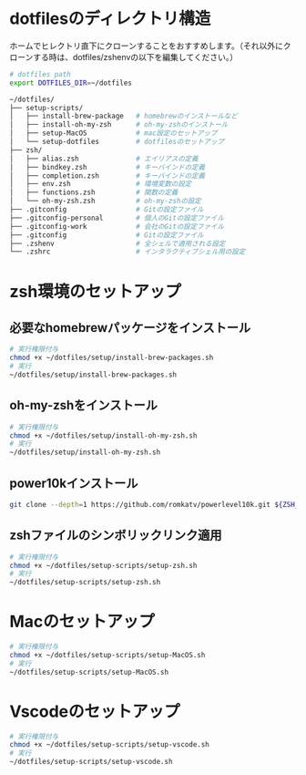 # dotfilesのディレクトリ構造
ホームでヒレクトリ直下にクローンすることをおすすめします。（それ以外にクローンする時は、dotfiles/zshenvの以下を編集してください。）
```zsh
# dotfiles path
export DOTFILES_DIR=~/dotfiles
```

```zsh
~/dotfiles/
├── setup-scripts/
│   ├── install-brew-package   # homebrewのインストールなど
│   ├── install-oh-my-zsh      # oh-my-zshのインストール
│   ├── setup-MacOS            # mac設定のセットアップ
│   └── setup-dotfiles         # dotfilesのセットアップ
├── zsh/
│   ├── alias.zsh              # エイリアスの定義
│   ├── bindkey.zsh            # キーバインドの定義
│   ├── completion.zsh         # キーバインドの定義
│   ├── env.zsh                # 環境変数の設定
│   ├── functions.zsh          # 関数の定義
│   └── oh-my-zsh.zsh          # oh-my-zshの設定
├── .gitconfig                 # Gitの設定ファイル
├── .gitconfig-personal        # 個人のGitの設定ファイル
├── .gitconfig-work            # 会社のGitの設定ファイル
├── .gitconfig                 # Gitの設定ファイル
├── .zshenv                    # 全シェルで適用される設定
└── .zshrc                     # インタラクティブシェル用の設定
```

# zsh環境のセットアップ
## 必要なhomebrewパッケージをインストール
 ```zsh
# 実行権限付与
chmod +x ~/dotfiles/setup/install-brew-packages.sh
# 実行
~/dotfiles/setup/install-brew-packages.sh
```
## oh-my-zshをインストール
 ```zsh
# 実行権限付与
chmod +x ~/dotfiles/setup/install-oh-my-zsh.sh
# 実行
~/dotfiles/setup/install-oh-my-zsh.sh
```
## power10kインストール
 ```zsh
git clone --depth=1 https://github.com/romkatv/powerlevel10k.git ${ZSH_CUSTOM:-$HOME/.oh-my-zsh/custom}/themes/powerlevel10k
 ```

## zshファイルのシンボリックリンク適用
```zsh
# 実行権限付与
chmod +x ~/dotfiles/setup-scripts/setup-zsh.sh
# 実行
~/dotfiles/setup-scripts/setup-zsh.sh
```

# Macのセットアップ
```zsh
# 実行権限付与
chmod +x ~/dotfiles/setup-scripts/setup-MacOS.sh
# 実行
~/dotfiles/setup-scripts/setup-MacOS.sh
```

# Vscodeのセットアップ
```zsh
# 実行権限付与
chmod +x ~/dotfiles/setup-scripts/setup-vscode.sh
# 実行
~/dotfiles/setup-scripts/setup-vscode.sh
```